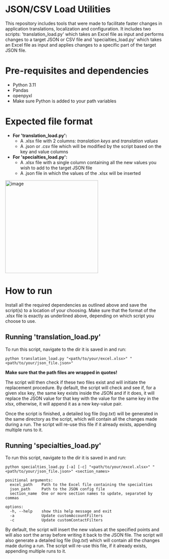 # **JSON/CSV Load Utilities**

This repository includes tools that were made to facilitate faster changes in application translations, localization
and configuration. It includes two scripts: 'translation_load.py' which takes an Excel file as input and performs changes
to a target JSON or CSV file and 'specialties_load.py' which takes an Excel file as input and applies changes to a
specific part of the target JSON file.

# **Pre-requisites and dependencies**

- Python 3.11
- Pandas
- openpyxl
- Make sure Python is added to your path variables

# **Expected file format**

- **For 'translation_load.py':**
  - A .xlsx file with 2 columns: _translation keys_ and _translation values_
  - A .json or .csv file which will be modified by the script based on the key and value columns
- **For 'specialties_load.py':**
  - A .xlsx file with a single column containing all the new values you wish to add to the target JSON file
  - A .json file in which the values of the .xlsx will be inserted

<img width="293" alt="image" src="https://github.com/fmalakis/translation-load-tool/assets/61471928/17cf7cba-c3d8-4122-9d17-155b156d5ca7">



# **How to run**

Install all the required dependencies as outlined above and save the script(s) to a location of your choosing. Make sure
that the format of the .xlsx file is exactly as underlined above, depending on which script you choose to use.

## Running 'translation_load.py'
To run this script, navigate to the dir it is saved in and run:
```commandline
python translation_load.py "<path/to/your/excel.xlsx>" "<path/to/your/json_file.json>"
```
**Make sure that the path files are wrapped in quotes!**

The script will then check if these two files exist and will initiate the replacement procedure.
By default, the script will check and see if, for a given xlsx key, the same key exists inside the JSON and if it does,
it will replace the JSON value for that key with the value for the same key in the xlsx, otherwise, it will append it as
a new key-value pair.

Once the script is finished, a detailed log file (_log.txt_) will be generated in the same directory as the script, which
will contain all the changes made during a run. The script will re-use this file if it already exists, appending
multiple runs to it.

## Running 'specialties_load.py'

To run this script, navigate to the dir it is saved in and run:
```commandline
python specialties_load.py [-a] [-c] "<path/to/your/excel.xlsx>" "<path/to/your/json_file.json>" <section_names>
```

```
positional arguments:
  excel_path    Path to the Excel file containing the specialties
  json_path     Path to the JSON config file
  section_name  One or more section names to update, separated by commas

options:
  -h, --help    show this help message and exit
  -a            Update customAccountFilters
  -c            Update customContactFilters
```

By default, the script will insert the new values at the specified points and will also sort the array before writing it
back to the JSON file. The script will also generate a detailed log file (_log.txt_) which will contain all the changes
made during a run. The script will re-use this file, if it already exists, appending multiple runs to it.